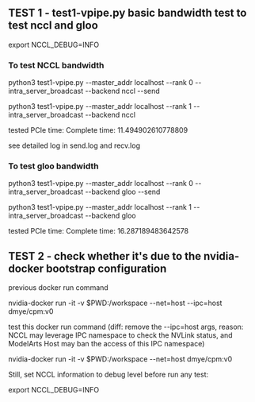 

## TEST 1  - test1-vpipe.py  basic bandwidth test to test nccl and gloo 


export NCCL_DEBUG=INFO


### To test NCCL bandwidth

python3 test1-vpipe.py --master_addr localhost --rank 0 --intra_server_broadcast --backend nccl  --send

python3 test1-vpipe.py --master_addr localhost --rank 1 --intra_server_broadcast --backend nccl 

tested PCIe time:  Complete time:  11.494902610778809

see detailed log in send.log and recv.log

### To test gloo bandwidth 

python3 test1-vpipe.py --master_addr localhost --rank 0 --intra_server_broadcast --backend gloo  --send

python3 test1-vpipe.py --master_addr localhost --rank 1 --intra_server_broadcast --backend gloo 

tested PCIe time: Complete time:  16.287189483642578




## TEST 2 - check whether it's due to the nvidia-docker bootstrap configuration 

previous docker run command 

nvidia-docker run -it -v $PWD:/workspace --net=host --ipc=host dmye/cpm:v0

test this docker run command (diff: remove the --ipc=host args, reason: NCCL may leverage IPC namespace to check the NVLink status, and ModelArts Host may ban the access of this IPC namespace)

nvidia-docker run -it -v $PWD:/workspace --net=host dmye/cpm:v0  

Still, set NCCL information to debug level before run any test:

export NCCL_DEBUG=INFO


